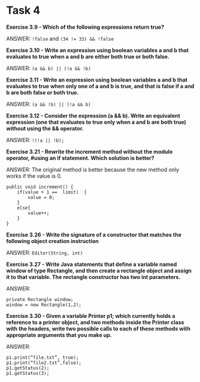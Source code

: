 # Task 4

**Exercise 3.9 - Which of the following expressions return true?**

ANSWER:    `!false` and `(34 != 33) && !false`

**Exercise 3.10 - Write an expression using boolean variables a and b that evaluates to true when a and b are either both true or both false.**

ANSWER:     `(a && b) || (!a && !b)`

**Exercise 3.11 - Write an expression using boolean variables a and b that evaluates to true when only one of a and b is true, and that is false if a and b are both false or both true.** 

ANSWER:     `(a && !b) || (!a && b)`

**Exercise 3.12 - Consider the expression (a && b). Write an equivalent expression (one that evaluates to true only when a and b are both true) without using the && operator.**

ANSWER:     `!(!a || !b);`

**Exercise 3.21 - Rewrite the increment method without the modulo operator, #using an if statement. Which solution is better?**

ANSWER: The original method is better because the new method only works if the value is 0.  
     
    public void increment() {
        if(value + 1 ==  limit)  {
            value = 0;
        }
        else{
            value++;
        }
    }     
       
**Exercise 3.26 - Write the signature of a constructor that matches the following object creation instruction**

ANSWER: `Editor(String, int)`

**Exercise 3.27 - Write Java statements that define a variable named window of type Rectangle, and then create a rectangle object and assign it to that variable. The rectangle constructor has two int parameters.** 

ANSWER:

    private Rectangle window; 
    window = new Rectangle(1,2);

**Exercise 3.30 - Given a variable Printer p1; which currently holds a reference to a printer object, and two methods inside the Printer class with the headers, write two possible calls to each of these methods with appropriate arguments that you make up.**

ANSWER:    
    
    p1.print(“file.txt”, true);
    p1.print(“file2.txt”,false);
    p1.getStatus(2);
    p1.getStatus(3);

